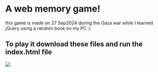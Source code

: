 <h1>A web memory game!</h1>
this game is made on 27 Sep2024 during the Gaza war
while I learned jQuery using a random book on my PC :)
<!-- ![image](https://github.com/user-attachments/assets/6f7e309e-bdb6-4de2-bd93-531896c77848) -->
<h2>To play it download these files and run the <b>index.html</b> file</h2>
<img src="https://github.com/user-attachments/assets/6f7e309e-bdb6-4de2-bd93-531896c77848">
